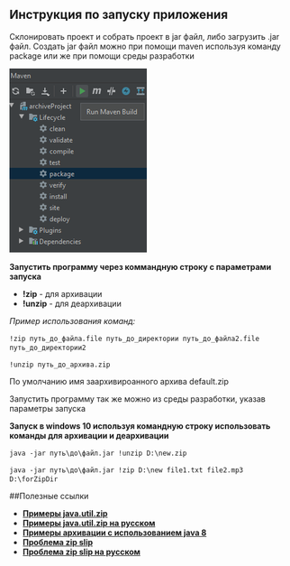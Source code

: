 ## Инструкция по запуску приложения
Склонировать проект и собрать проект в jar файл, либо загрузить .jar файл.
Создать jar файл можно при помощи maven используя команду package 
или же при помощи среды разработки


![](src/main/resources/static/img/maven.png)


**Запустить программу через коммандную строку с параметрами запуска**
- **!zip** - для архивации
- **!unzip** - для деархивации

*Пример использования команд:*
```
!zip путь_до_файла.file путь_до_директории путь_до_файла2.file путь_до_директории2
```
```
!unzip путь_до_архива.zip
```
По умолчанию имя заархивироанного архива default.zip

Запустить программу так же можно из среды разработки, указав параметры запуска

**Запуск в windows 10
используя командную строку использовать команды для
архивации и деархивации**
```
java -jar путь\до\файл.jar !unzip D:\new.zip
```
```
java -jar путь\до\файл.jar !zip D:\new file1.txt file2.mp3 D:\forZipDir
```


##Полезные ссылки
- **[Примеры java.util.zip](https://www.baeldung.com/java-compress-and-uncompress)**
- **[Примеры java.util.zip на русском](https://www.codeflow.site/ru/article/java-compress-and-uncompress)**
- **[Примеры архивации с использованием java 8](https://www.javadevjournal.com/java/zipping-and-unzipping-in-java/)**
- **[Проблема zip slip](https://snyk.io/research/zip-slip-vulnerability)**
- **[Проблема zip slip на русском](https://tproger.ru/news/zip-slip-vulnerability/)**
